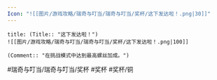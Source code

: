 ```yaml
---
Icon: "![[图片/游戏攻略/瑞奇与叮当/瑞奇与叮当/奖杯/这下发达啦！.png|30]]"
---
```

```ad-common-bronze-trophy
title: (Title:: "这下发达啦！")
![[图片/游戏攻略/瑞奇与叮当/瑞奇与叮当/奖杯/这下发达啦！.png|100]]

(Comment:: "在挑战模式中达到最高螺丝加成。")
```

#瑞奇与叮当/瑞奇与叮当/奖杯 #奖杯 #奖杯/铜
